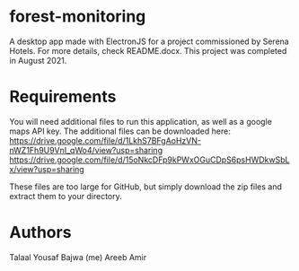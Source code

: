 # forest-monitoring
A desktop app made with ElectronJS for a project commissioned by Serena Hotels. For more details, check README.docx. This project was completed in August 2021.

# Requirements
You will need additional files to run this application, as well as a google maps API key. The additional files can be downloaded here:
https://drive.google.com/file/d/1LkhS7BFgAoHzVN-nWZ1Fh9U9VnI_qWo4/view?usp=sharing
https://drive.google.com/file/d/15oNkcDFp9kPWxOGuCDpS6psHWDkwSbLx/view?usp=sharing

These files are too large for GitHub, but simply download the zip files and extract them to your directory.

# Authors
Talaal Yousaf Bajwa (me)
Areeb Amir
